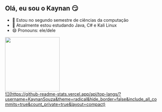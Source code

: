 ## Olá, eu sou o Kaynan 😏


- 🔭 Estou no segundo semestre de ciências da computação
- 🌱 Atualmente estou estudando Java, C# e Kali Linux
- 😄 Pronouns: ele/dele 


<section>

<div>
  <a href="https://github.com/KaynanSouza">
  <img height="180em" src="https://github-readme-stats.vercel.app/api?username=KaynanSouza&show_icons=true&theme=dark&include_all_commits=true&count_private=true"/>
</div>
<div>
    ![](https://github-readme-stats.vercel.app/api/top-langs/?
      username=KaynanSouza&theme=radical&hide_border=false&include_all_commits=true&count_private=true&layout=compact) 
</div>
  
</section>

